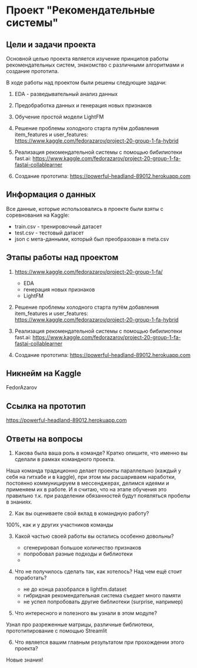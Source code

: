 # Проект "Рекомендательные системы"

## Цели и задачи проекта

Основной целью проекта является изучение принципов работы рекомендательных систем, знакомство с различными алгоритмами и создание прототипа.

В ходе работы над проектом были решены следующие задачи:

1) EDA - разведывательный анализ данных

2) Предобработка данных и генерация новых признаков

3) Обучение простой модели LightFM

4) Решение проблемы холодного старта путём добавления item_features и user_features: https://www.kaggle.com/fedorazarov/project-20-group-1-fa-hybrid

5) Реализация рекомендательной системы с помощью бибилиотеки fast.ai: https://www.kaggle.com/fedorazarov/project-20-group-1-fa-fastai-collablearner

6) Создание прототипа: https://powerful-headland-89012.herokuapp.com


## Информация о данных

Все данные, которые использовались в проекте были взяты с соревнования на Kaggle:
* train.csv - тренировочный датасет
* test.csv - тестовый датасет
* json с мета-данными, который был преобразован в meta.csv

## Этапы работы над проектом

1) https://www.kaggle.com/fedorazarov/project-20-group-1-fa/
    * EDA
    * генерация новых признаков
    * LightFM

2) Решение проблемы холодного старта путём добавления item_features и user_features: https://www.kaggle.com/fedorazarov/project-20-group-1-fa-hybrid

3) Реализация рекомендательной системы с помощью бибилиотеки fast.ai: https://www.kaggle.com/fedorazarov/project-20-group-1-fa-fastai-collablearner

4) Создание прототипа: https://powerful-headland-89012.herokuapp.com

## Никнейм на Kaggle

FedorAzarov

## Ссылка на прототип

https://powerful-headland-89012.herokuapp.com

## Ответы на вопросы

1. Какова была ваша роль в команде? Кратко опишите, что именно вы сделали в рамках командного проекта.

Наша команда традиционно делает проекты параллельно (каждый у себя на гитхабе и в kaggle), при этом мы расшариваем наработки, постоянно коммуницируем в мессенджерах, делимся идеями и применяем их в работе. И я считаю, что на этапе обучения это правильно т.к. при разделении обязанностей будут появляться пробелы в знаниях.

2. Как вы оцениваете свой вклад в командную работу?

100%, как и у других участников команды

3. Какой частью своей работы вы остались особенно довольны?

    * сгенерировал большое количество признаков
    * попробовал разные подходы и библиотеки
    * 

4. Что не получилось сделать так, как хотелось? Над чем ещё стоит поработать?

    * не до конца разобрался в lightfm.dataset
    * гибридная рекомендательная система съедает много памяти
    * не успел попробовать другие библиотеки (surprise, например)

5. Что интересного и полезного вы узнали в этом модуле?

Узнал про разреженные матрицы, различные библиотеки, прототипирование с помощью Streamlit

6. Что является вашим главным результатом при прохождении этого проекта?

Новые знания!